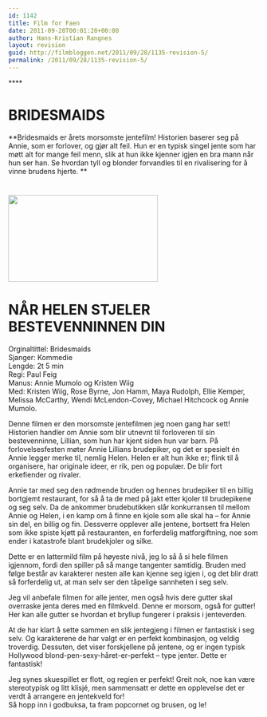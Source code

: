```yaml
---
id: 1142
title: Film for Faen
date: 2011-09-28T00:01:28+00:00
author: Hans-Kristian Rangnes
layout: revision
guid: http://filmbloggen.net/2011/09/28/1135-revision-5/
permalink: /2011/09/28/1135-revision-5/
---
```

­­­****

# BRIDESMAIDS

**Bridesmaids er årets morsomste jentefilm! Historien baserer seg på Annie, som er forlover, og gjør alt feil. Hun er en typisk singel jente som har møtt alt for mange feil menn, slik at hun ikke kjenner igjen en bra mann når hun ser han. Se hvordan tyll og blonder forvandles til en rivalisering for å vinne brudens hjerte. **

# 

# <a href="http://filmbloggen.net/2011/09/28/film-for-faen-3/bridesmaids/" rel="attachment wp-att-1138"><img class="size-medium wp-image-1138 alignleft" src="http://filmbloggen.net/wp-content/uploads//2011/09/bridesmaids-300x174.jpg" alt="" width="300" height="174" /></a>

# 

# 

# 

# 

# **NÅR HELEN STJELER BESTEVENNINNEN DIN**

Orginaltittel: Bridesmaids  
Sjanger: Kommedie  
Lengde: 2t 5 min  
Regi: Paul Feig  
Manus: Annie Mumolo og Kristen Wiig  
Med: Kristen Wiig, Rose Byrne, Jon Hamm, Maya Rudolph, Ellie Kemper, Melissa McCarthy, Wendi McLendon-Covey, Michael Hitchcock og Annie Mumolo.

Denne filmen er den morsomste jentefilmen jeg noen gang har sett! Historien handler om Annie som blir utnevnt til forloveren til sin bestevenninne, Lillian, som hun har kjent siden hun var barn. På forlovelsesfesten møter Annie Lillians brudepiker, og det er spesielt én Annie legger merke til, nemlig Helen. Helen er alt hun ikke er; flink til å organisere, har originale ideer, er rik, pen og populær. De blir fort erkefiender og rivaler.

Annie tar med seg den rødmende bruden og hennes brudepiker til en billig bortgjemt restaurant, for så å ta de med på jakt etter kjoler til brudepikene og seg selv. Da de ankommer brudebutikken slår konkurransen til mellom Annie og Helen, i en kamp om å finne en kjole som alle skal ha – for Annie sin del, en billig og fin. Dessverre opplever alle jentene, bortsett fra Helen som ikke spiste kjøtt på restauranten, en forferdelig matforgiftning, noe som ender i katastrofe blant brudekjoler og silke.

Dette er en lattermild film på høyeste nivå, jeg lo så å si hele filmen igjennom, fordi den spiller på så mange tangenter samtidig. Bruden med følge består av karakterer nesten alle kan kjenne seg igjen i, og det blir dratt så forferdelig ut, at man selv ser den tåpelige sannheten i seg selv.

Jeg vil anbefale filmen for alle jenter, men også hvis dere gutter skal overraske jenta deres med en filmkveld. Denne er morsom, også for gutter! Her kan alle gutter se hvordan et bryllup fungerer i praksis i jenteverden.

At de har klart å sette sammen en slik jentegjeng i filmen er fantastisk i seg selv. Og karakterene de har valgt er en perfekt kombinasjon, og veldig troverdig. Dessuten, det viser forskjellene på jentene, og er ingen typisk Hollywood blond-pen-sexy-håret-er-perfekt – type jenter. Dette er fantastisk!

Jeg synes skuespillet er flott, og regien er perfekt! Greit nok, noe kan være stereotypisk og litt klisjé, men sammensatt er dette en opplevelse det er verdt å arrangere en jentekveld for!  
Så hopp inn i godbuksa, ta fram popcornet og brusen, og le!